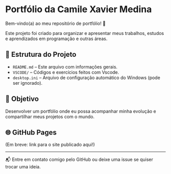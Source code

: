# Portfólio da Camile Xavier Medina

Bem-vindo(a) ao meu repositório de portfólio! 🌟

Este projeto foi criado para organizar e apresentar meus trabalhos, estudos e aprendizados em programação e outras áreas.

## 📁 Estrutura do Projeto

- `README.md` – Este arquivo com informações gerais.
- `VSCODE/` – Códigos e exercícios feitos com Vscode.
- `desktop.ini` – Arquivo de configuração automático do Windows (pode ser ignorado).

## 🚀 Objetivo

Desenvolver um portfólio onde eu possa acompanhar minha evolução e compartilhar meus projetos com o mundo.

## 🌐 GitHub Pages

(Em breve: link para o site publicado aqui!)

---

📬 Entre em contato comigo pelo GitHub ou deixe uma issue se quiser trocar uma ideia.
